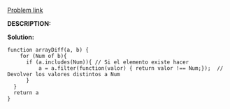 <a href="https://www.codewars.com/kata/523f5d21c841566fde000009"> Problem link </a>

**DESCRIPTION:**


**Solution:**

```
function arrayDiff(a, b) {
    for (Num of b){
      if (a.includes(Num)){ // Si el elemento existe hacer
          a = a.filter(function(valor) { return valor !== Num;});  // Devolver los valores distintos a Num
      }
  }
  return a
}

```
